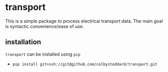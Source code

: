 # transport

This is a simple package to process electrical transport data. The main goal is syntactic convenience/ease of use.

## installation

`transport` can be installed using `pip`
- `pip install git+ssh://git@github.com/colbystoddard/transport.git` 
